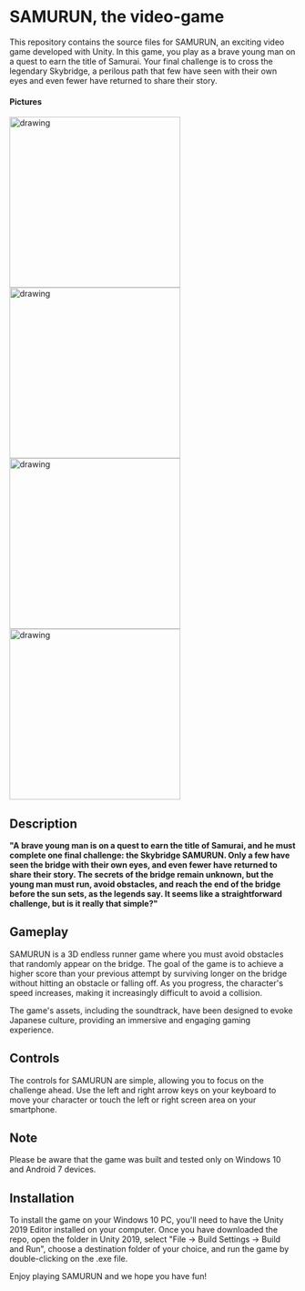 # SAMURUN, the video-game

This repository contains the source files for SAMURUN, an exciting video game developed with Unity. In this game, you play as a brave young man on a quest to earn the title of Samurai. Your final challenge is to cross the legendary Skybridge, a perilous path that few have seen with their own eyes and even fewer have returned to share their story.

#### Pictures
<img src="https://github.com/paanastasiadis/ece-department-project-game-design/blob/master/extras/pictures/Screenshot_1.png" alt="drawing" width="300"/>  <img src="https://github.com/paanastasiadis/ece-department-project-game-design/blob/master/extras/pictures/Screenshot_4.png" alt="drawing" width="300"/> <img src="https://github.com/paanastasiadis/ece-department-project-game-design/blob/master/extras/pictures/Untitled.png" alt="drawing" width="300"/> <img src="https://github.com/paanastasiadis/ece-department-project-game-design/blob/master/extras/pictures/Screenshot_2.png" alt="drawing" width="300"/>

## Description

__"A brave young man is on a quest to earn the title of Samurai, and he must complete one final challenge: the Skybridge SAMURUN. Only a few have seen the bridge with their own eyes, and even fewer have returned to share their story. The secrets of the bridge remain unknown, but the young man must run, avoid obstacles, and reach the end of the bridge before the sun sets, as the legends say. It seems like a straightforward challenge, but is it really that simple?"__

## Gameplay

SAMURUN is a 3D endless runner game where you must avoid obstacles that randomly appear on the bridge. The goal of the game is to achieve a higher score than your previous attempt by surviving longer on the bridge without hitting an obstacle or falling off. As you progress, the character's speed increases, making it increasingly difficult to avoid a collision.

The game's assets, including the soundtrack, have been designed to evoke Japanese culture, providing an immersive and engaging gaming experience.


## Controls
The controls for SAMURUN are simple, allowing you to focus on the challenge ahead. Use the left and right arrow keys on your keyboard to move your character or touch the left or right screen area on your smartphone.

## Note
Please be aware that the game was built and tested only on Windows 10 and Android 7 devices.

## Installation
To install the game on your Windows 10 PC, you'll need to have the Unity 2019 Editor installed on your computer. Once you have downloaded the repo, open the folder in Unity 2019, select "File -> Build Settings -> Build and Run", choose a destination folder of your choice, and run the game by double-clicking on the .exe file.

Enjoy playing SAMURUN and we hope you have fun!
